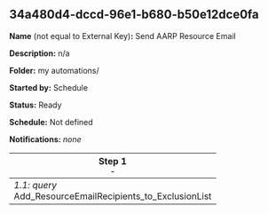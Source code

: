 ## 34a480d4-dccd-96e1-b680-b50e12dce0fa

**Name** (not equal to External Key)**:** Send AARP Resource Email

**Description:** n/a

**Folder:** my automations/

**Started by:** Schedule

**Status:** Ready

**Schedule:** Not defined

**Notifications:** _none_


| Step 1<br>_<small>-</small>_ |
| --- |
| _1.1: query_<br>Add_ResourceEmailRecipients_to_ExclusionList |
